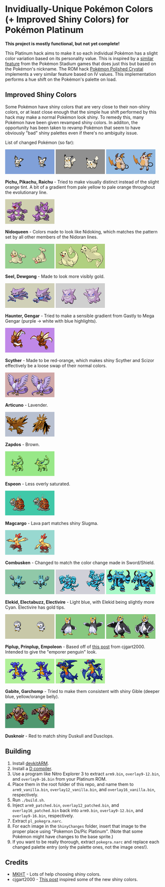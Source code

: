 # Invidiually-Unique Pokémon Colors (+ Improved Shiny Colors) for Pokémon Platinum

**This project is mostly functional, but not yet complete!**

This Platinum hack aims to make it so each individual Pokémon has a slight color variation based on its personality value. This is inspired by a [similar feature](https://guidesmedia.ign.com/guides/9846/images/pikacolors.jpg) from the Pokémon Stadium games that does just this but based on the Pokémon's nickname. The ROM hack [Pokémon Polished Crystal](https://github.com/Rangi42/polishedcrystal) implements a very similar feature based on IV values. This implementation performs a hue shift on the Pokémon's palette on load.


## Improved Shiny Colors

Some Pokémon have shiny colors that are very close to their non-shiny colors, or at least close enough that the simple hue shift performed by this hack may make a normal Pokémon look shiny. To remedy this, many Pokémon have been given revamped shiny colors. In additon, the opportunity has been taken to revamp Pokémon that seem to have obviously "bad" shiny palettes even if there's no ambiguity issue.

List of changed Pokémon (so far):

![Pichu](ShinyChanges/pichu_shiny.png) ![Pikachu](ShinyChanges/pikachu_shiny.png) ![Raichu](ShinyChanges/raichu_shiny.png)

**Pichu, Pikachu, Raichu** - Tried to make visually distinct instead of the slight orange tint. A bit of a gradient from pale yellow to pale orange throughout the evolutionary line.

![Nidoqueen](ShinyChanges/nidoqueen_shiny.png)

**Nidoqueen** - Colors made to look like Nidoking, which matches the pattern set by all other members of the Nidoran lines.

![Seel](ShinyChanges/seel_shiny.png) ![Dewgong](ShinyChanges/dewgong_shiny.png)

**Seel, Dewgong** - Made to look more visibly gold.

![Haunter](ShinyChanges/haunter_shiny.png) ![Gengar](ShinyChanges/gengar_shiny.png)

**Haunter, Gengar** - Tried to make a sensible gradient from Gastly to Mega Gengar (purple -> white with blue highlights).

![Scyther](ShinyChanges/scyther_shiny.png)

**Scyther** - Made to be red-orange, which makes shiny Scyther and Scizor effectively be a loose swap of their normal colors.

![Articuno](ShinyChanges/articuno_shiny.png)

**Articuno** - Lavender.

![Zapdos](ShinyChanges/zapdos_shiny.png)

**Zapdos** - Brown.

![Espeon](ShinyChanges/espeon_shiny.png)

**Espeon** - Less overly saturated.

![Magcargo](ShinyChanges/magcargo_shiny.png)

**Magcargo** - Lava part matches shiny Slugma.

![Combusken](ShinyChanges/combusken_shiny.png)

**Combusken** - Changed to match the color change made in Sword/Shield.

![Elekid](ShinyChanges/elekid_shiny.png) ![Electabuzz](ShinyChanges/electabuzz_shiny.png) ![Electivire](ShinyChanges/electivire_shiny.png)

**Elekid, Electabuzz, Electivire** - Light blue, with Elekid being slightly more Cyan. Electivire has gold tips.

![Piplup](ShinyChanges/piplup_shiny.png) ![Prinplup](ShinyChanges/prinplup_shiny.png) ![Empoleon](ShinyChanges/empoleon_shiny.png)

**Piplup, Prinplup, Empoleon** - Based off of [this post](https://imgur.com/t/shinypokemon/LMnl0Jx) from cjgart2000. Intended to give the "emporer penguin" look.

![Gabite](ShinyChanges/gabite_shiny.png) ![Garchomp](ShinyChanges/garchomp_shiny.png)

**Gabite, Garchomp** - Tried to make them consistent with shiny Gible (deeper blue, yellow/orange belly).

![Dusknoir](ShinyChanges/dusknoir_shiny.png)

**Dusknoir** - Red to match shiny Duskull and Dusclops.


## Building

1. Install [devkitARM](https://devkitpro.org/wiki/Getting_Started).
2. Install a [D compiler](https://dlang.org/download.html).
3. Use a program like Nitro Explorer 3 to extract `arm9.bin`, `overlay9-12.bin`, and `overlay9-16.bin` from your Platinum ROM.
4. Place them in the root folder of this repo, and name them to `arm9_vanilla.bin`, `overlay12_vanilla.bin`, and `overlay16_vanilla.bin`, respectively.
5. Run `./build.sh`.
6. Inject `arm9_patched.bin`, `overlay12_patched.bin`, and `overlay16_patched.bin` back into `arm9.bin`, `overlay9-12.bin`, and `overlay9-16.bin`, respectively.
7. Extract `pl_pokegra.narc`.
8. For each image in the `ShinyChanges` folder, insert that image to the proper place using "Pokemon Ds/Pic Platinum". (Note that some Pokémon might have changes to the base sprite.)
9. If you want to be really thorough, extract `pokegra.narc` and replace each changed palette entry (only the palette ones, not the image ones!).


## Credits

* [MKHT](https://twitter.com/mkht_real) - Lots of help choosing shiny colors.
* cjgart2000 - [This post](https://imgur.com/t/shinypokemon/LMnl0Jx) inspired some of the new shiny colors.